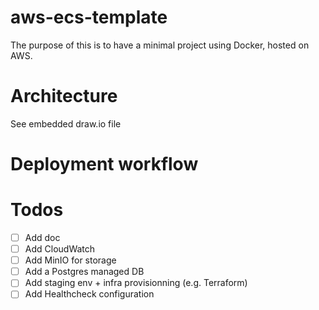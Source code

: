 # aws-ecs-template

The purpose of this is to have a minimal project using Docker, hosted on AWS.

# Architecture

See embedded draw.io file


# Deployment workflow


# Todos
- [ ] Add doc
- [ ] Add CloudWatch
- [ ] Add MinIO for storage
- [ ] Add a Postgres managed DB
- [ ] Add staging env + infra provisionning (e.g. Terraform)
- [ ] Add Healthcheck configuration